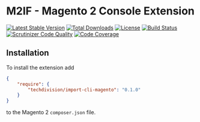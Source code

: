 # M2IF - Magento 2 Console Extension

[![Latest Stable Version](https://img.shields.io/packagist/v/techdivision/import-cli-magento.svg?style=flat-square)](https://packagist.org/packages/techdivision/import-cli-magento) 
 [![Total Downloads](https://img.shields.io/packagist/dt/techdivision/import-cli-magento.svg?style=flat-square)](https://packagist.org/packages/techdivision/import-cli-magento)
 [![License](https://img.shields.io/packagist/l/techdivision/import-cli-magento.svg?style=flat-square)](https://packagist.org/packages/techdivision/import-cli-magento)
 [![Build Status](https://img.shields.io/travis/techdivision/import-cli-magento/master.svg?style=flat-square)](http://travis-ci.org/techdivision/import-cli-magento)
 [![Scrutinizer Code Quality](https://img.shields.io/scrutinizer/g/techdivision/import-cli-magento/master.svg?style=flat-square)](https://scrutinizer-ci.com/g/techdivision/import-cli-magento/?branch=master) 
 [![Code Coverage](https://img.shields.io/scrutinizer/coverage/g/techdivision/import-cli-magento/master.svg?style=flat-square)](https://scrutinizer-ci.com/g/techdivision/import-cli-magento/?branch=master)

## Installation

To install the extension add

```json
{
    "require": {
        "techdivision/import-cli-magento": "0.1.0"
    }
}
```

to the Magento 2 `composer.json` file.